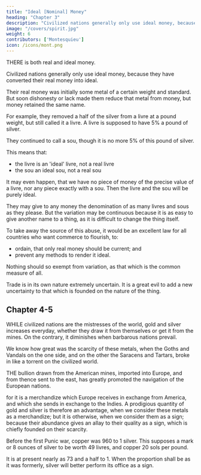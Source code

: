 ```yaml
---
title: "Ideal [Nominal] Money"
heading: "Chapter 3"
description: "Civilized nations generally only use ideal money, because they have converted their real money into ideal"
image: "/covers/spirit.jpg"
weight: 6
contributors: ['Montesquieu']
icon: /icons/mont.png
---
```




THERE is both real and ideal money.

Civilized nations generally only use ideal money, because they have converted their real money into ideal.

Their real money was initially some metal of a certain weight and standard. But soon dishonesty or lack made them reduce that metal from money, but money retained the same name.

For example, they removed a half of the silver from a livre at a pound weight, but still called it a livre. A livre is supposed to have 5% a pound of silver.

They continued to call a sou, though it is no more 5% of this pound of silver.

This means that:
- the livre is an 'ideal' livre, not a real livre
- the sou an ideal sou, not a real sou

<!-- Thus of the other subdivisions a livre is only a small part of the original livre. -->
It may even happen, that we have no piece of money of the precise value of a livre, nor any piece exactly with a sou.
Then the livre and the sou will be purely ideal.

They may give to any money the denomination of as many livres and sous as they please.
But the variation may be continuous because it is as easy to give another name to a thing, as it is difficult to change the thing itself.

To take away the source of this abuse, it would be an excellent law for all countries who want commerce to flourish, to:
- ordain, that only real money should be current; and
- prevent any methods to render it ideal.

Nothing should so exempt from variation, as that which is the common measure of all.

Trade is in its own nature extremely uncertain.
It is a great evil to add a new uncertainty to that which is founded on the nature of the thing.



## Chapter 4-5

WHILE civilized nations are the mistresses of the world, gold and silver increases everyday, whether they draw it from themselves or get it from the mines. On the contrary, it diminishes when barbarous nations prevail.

We know how great was the scarcity of these metals, when the Goths and Vandals on the one side, and on the other the Saracens and Tartars, broke in like a torrent on the civilized world.

THE bullion drawn from the American mines, imported into Europe, and from thence sent to the east, has greatly promoted the navigation of the European nations.

for it is a merchandize which Europe receives in exchange from America, and which she sends in exchange to the Indies.
A prodigious quantity of gold and silver is therefore an advantage, when we consider these metals as a merchandize; but it is otherwise, when we consider them as a sign; because their abundance gives an allay to their quality as a sign, which is chiefly founded on their scarcity.

Before the first Punic war, copper was 960 to 1 silver. This supposes a mark or 8 ounces of silver to be worth 49 livres, and copper 20 sols per pound.

It is at present nearly as 73 and a half to 1. When the proportion shall be as it was formerly, silver will better perform its office as a sign.
